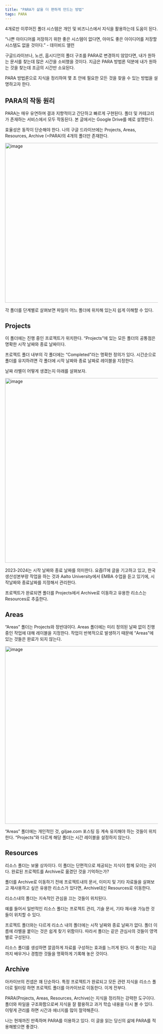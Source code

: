 ```yaml
---
title: "PARA가 삶을 더 편하게 만드는 방법"
tags: PARA
---
```

4개로만 이루어진 폴더 시스템은 개인 및 비즈니스에서 지식을 활용하는데 도움이 된다.

“나쁜 아이디어를 저장하기 위한 좋은 시스템이 없다면, 아마도 좋은 아이디어를 저장할 시스템도 없을 것이다.” - 데이비드 앨런

구글드라이브나, 노션, 옵시디언의 폴더 구조를 PARA로 변경하지 않았다면, 내가 원하는 문서를 찾는데 많은 시간을 소비했을 것이다. 지금은 PARA 방법론 덕분에 내가 원하는 것을 찾는데 조금의 시간만 소요된다.

PARA 방법론으로 지식을 정리하여 몇 초 안에 필요한 모든 것을 찾을 수 있는 방법을 설명하고자 한다.


## PARA의 작동 원리
PARA는 매우 유연하며 결과 지향적이고 간단하고 빠르게 구현된다. 폴더 및 카테고리가 존재하는 서비스에서 모두 작동된다. 본 글에서는 Google Drive를 예로 설명한다.

효율성은 동작이 단순해야 한다.
나의 구글 드라이브에는 Projects, Areas, Resources, Archive (=PARA)의 4개의 폴더만 존재한다.

<img width="525" alt="image" src="https://github.com/giljae/giljae.github.io/assets/111643/1ebe3697-2abb-4737-bfbc-b48d15829a8a">

각 폴더를 단계별로 살펴보면 파일이 어느 폴더에 위치해 있는지 쉽게 이해할 수 있다.


## Projects
이 폴더에는 진행 중인 프로젝트가 위치한다. “Projects”에 있는 모든 폴더의 공통점은 명확한 시작 날짜와 종료 날짜이다.

프로젝트 폴더 내부의 각 폴더에는 “Completed”라는 명확한 정의가 있다. 시간순으로 폴더를 유지하려면 각 폴더에 시작 날짜와 종료 날짜로 레이블을 지정한다.

날짜 라벨이 어떻게 생겼는지 아래를 살펴보자.

<img width="607" alt="image" src="https://github.com/giljae/giljae.github.io/assets/111643/46521014-c524-4140-8adb-83965b94a7f7">

2023-2024는 시작 날짜와 종료 날짜를 의미한다. 요즘IT에 글을 기고하고 있고, 한국생산성본부랑 작업을 하는 것과 Aalto University에서 EMBA 수업을 듣고 있기에, 시작날짜와 종료날짜를 지정해서 관리한다.

프로젝트가 완료되면 폴더를 Projects에서 Archive로 이동하고 유용한 리소스는 Resources로 추출한다.


## Areas
“Areas” 폴더는 Projects와 정반대이다. Areas 폴더에는 미리 정의된 날짜 없이 진행 중인 작업에 대해 레이블을 지정한다. 작업이 반복적으로 발생하기 때문에 “Areas”에 있는 것들은 완료가 되지 않는다.

<img width="584" alt="image" src="https://github.com/giljae/giljae.github.io/assets/111643/b4cc231a-a9a8-4ba9-a231-6dc58840ec3d">

“Areas” 폴더에는 개인적인 것, giljae.com 포스팅 등 계속 유지해야 하는 것들이 위치한다.
“Projects”와 다르게 해당 폴더는 시간 레이블을 설정하지 않는다.


## Resources
리소스 폴더는 보물 상자이다. 이 폴더는 단편적으로 제공되는 지식이 함께 모이는 곳이다. 완료된 프로젝트를 Archive로 옮겼던 것을 기억하는가?

폴더를 Archive로 이동하기 전에 프로젝트내의 문서, 이미지 및 기타 자료들을 살펴보고 재사용하고 싶은 유용한 리소스가 있다면, Archive대신 Resources로 이동한다.

리소스내의 폴더는 지속적인 관심을 끄는 것들이 위치된다.

예를 들어서 일반적인 리소스 폴더는 프로젝트 관리, 기술 문서, 기타 재사용 가능한 것들이 위치할 수 있다.

프로젝트 폴더와는 다르게 리소스 내의 폴더에는 시작 날짜와 종료 날짜가 없다. 폴더 이름에 라벨을 붙이는 것은 쉽게 찾기 위함이다. 따라서 폴더는 같은 관심사의 것들이 영역별로 구성된다.

리소스 폴더를 생성하면 깔끔하게 자료를 구성하는 효과를 느끼게 된다. 이 폴더는 지금까지 배우거나 경험한 것들을 명확하게 기록해 놓은 것이다.


## Archive
아카이브의 컨셉은 꽤 단순하다. 특정 프로젝트가 완료되고 모든 관련 지식을 리소스 폴더로 필터링 하면 프로젝트 폴더를 아카이브로 이동한다. 이게 전부다.

PARA(Projects, Areas, Resources, Archive)는 지식을 정리하는 강력한 도구이다.
폴더와 파일을 구조화함으로써 지식을 잘 활용하고 과거 학습 내용을 다시 볼 수 있다. 이렇게 관리를 하면 시간과 에너지를 많이 절약해준다.

나는 현재까진 만족하며 PARA를 이용하고 있다. 이 글을 읽는 당신의 삶에 PARA를 적용해봤으면 좋겠다.
